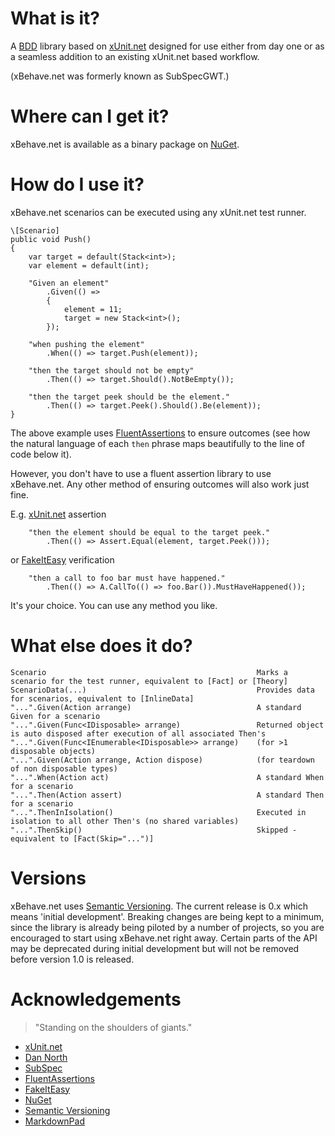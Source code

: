 # What is it? #
A [BDD](http://dannorth.net/introducing-bdd/) library based on [xUnit.net](http://xunit.codeplex.com/) designed for use either from day one or as a seamless addition to an existing xUnit.net based workflow.

(xBehave.net was formerly known as SubSpecGWT.)

# Where can I get it? #
xBehave.net is available as a binary package on [NuGet](https://nuget.org/packages/xBehave).

# How do I use it? #
xBehave.net scenarios can be executed using any xUnit.net test runner.

    \[Scenario]
    public void Push()
    {
        var target = default(Stack<int>);
        var element = default(int);

        "Given an element"
            .Given(() =>
            {
                element = 11;
                target = new Stack<int>();
            });

        "when pushing the element"
            .When(() => target.Push(element));

        "then the target should not be empty"
            .Then(() => target.Should().NotBeEmpty());

        "then the target peek should be the element."
            .Then(() => target.Peek().Should().Be(element));
    }

The above example uses [FluentAssertions](http://fluentassertions.codeplex.com/) to ensure outcomes (see how the natural language of each `then` phrase maps beautifully to the line of code below it).

However, you don't have to use a fluent assertion library to use xBehave.net. Any other method of ensuring outcomes will also work just fine.

E.g. [xUnit.net](http://xunit.codeplex.com/) assertion

        "then the element should be equal to the target peek."
            .Then(() => Assert.Equal(element, target.Peek()));

or [FakeItEasy](http://code.google.com/p/fakeiteasy/) verification

        "then a call to foo bar must have happened."
            .Then(() => A.CallTo(() => foo.Bar()).MustHaveHappened());

It's your choice. You can use any method you like.

# What else does it do? #

    Scenario                                               Marks a scenario for the test runner, equivalent to [Fact] or [Theory]
    ScenarioData(...)                                      Provides data for scenarios, equivalent to [InlineData]
    "...".Given(Action arrange)                            A standard Given for a scenario
    "...".Given(Func<IDisposable> arrange)                 Returned object is auto disposed after execution of all associated Then's
    "...".Given(Func<IEnumerable<IDisposable>> arrange)    (for >1 disposable objects)
    "...".Given(Action arrange, Action dispose)            (for teardown of non disposable types)
    "...".When(Action act)                                 A standard When for a scenario
    "...".Then(Action assert)                              A standard Then for a scenario
    "...".ThenInIsolation()                                Executed in isolation to all other Then's (no shared variables)
    "...".ThenSkip()                                       Skipped - equivalent to [Fact(Skip="...")]

# Versions #
xBehave.net uses [Semantic Versioning](http://semver.org/). The current release is 0.x which means 'initial development'. Breaking changes are being kept to a minimum, since the library is already being piloted by a number of projects, so you are encouraged to start using xBehave.net right away. Certain parts of the API may be deprecated during initial development but will not be removed before version 1.0 is released.

# Acknowledgements #
> "Standing on the shoulders of giants."

- [xUnit.net](http://xunit.codeplex.com/)
- [Dan North](http://dannorth.net/introducing-bdd/)
- [SubSpec](http://bitbucket.org/johannesrudolph/subspec/)
- [FluentAssertions](http://fluentassertions.codeplex.com/)
- [FakeItEasy](http://code.google.com/p/fakeiteasy/)
- [NuGet](https://nuget.org/)
- [Semantic Versioning](http://semver.org/)
- [MarkdownPad](http://markdownpad.com/)